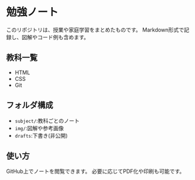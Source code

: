 # 勉強ノート
このリポジトリは、授業や家庭学習をまとめたものです。
Markdown形式で記録し、図解やコード例も含めます。

## 教科一覧
- HTML
- CSS
- Git

## フォルダ構成
- `subject/`:教科ごとのノート
- `img/`:図解や参考画像
- `drafts`:下書き(非公開)

## 使い方
GitHub上でノートを閲覧できます。
必要に応じてPDF化や印刷も可能です。
